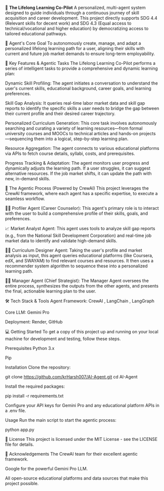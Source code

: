 🧠 **The Lifelong Learning Co-Pilot**
A personalized, multi-agent system designed to guide individuals through a continuous journey of skill acquisition and career development. This project directly supports SDG 4.4 (Relevant skills for decent work) and SDG 4.3 (Equal access to technical/vocational and higher education) by democratizing access to tailored educational pathways.

🎯 Agent's Core Goal
To autonomously create, manage, and adapt a personalized lifelong learning path for a user, aligning their skills with current and future job market demands to ensure long-term employability.

🚀 Key Features & Agentic Tasks
The Lifelong Learning Co-Pilot performs a series of intelligent tasks to provide a comprehensive and dynamic learning plan:

Dynamic Skill Profiling: The agent initiates a conversation to understand the user's current skills, educational background, career goals, and learning preferences.

Skill Gap Analysis: It queries real-time labor market data and skill gap reports to identify the specific skills a user needs to bridge the gap between their current profile and their desired career trajectory.

Personalized Curriculum Generation: This core task involves autonomously searching and curating a variety of learning resources—from formal university courses and MOOCs to technical articles and hands-on projects—sequencing them into a logical, step-by-step learning plan.

Resource Aggregation: The agent connects to various educational platforms via APIs to fetch course details, syllabi, costs, and prerequisites.

Progress Tracking & Adaptation: The agent monitors user progress and dynamically adjusts the learning path. If a user struggles, it can suggest alternative resources. If the job market shifts, it can update the path with new, in-demand skills.

🤖 The Agentic Process (Powered by CrewAI)
This project leverages the CrewAI framework, where each agent has a specific expertise, to execute a seamless workflow.

🧑‍💼 Profiler Agent (Career Counselor): This agent's primary role is to interact with the user to build a comprehensive profile of their skills, goals, and preferences.

📈 Market Analyst Agent: This agent uses tools to analyze skill gap reports (e.g., from the National Skill Development Corporation) and real-time job market data to identify and validate high-demand skills.

👩‍🏫 Curriculum Designer Agent: Taking the user's profile and market analysis as input, this agent queries educational platforms (like Coursera, edX, and SWAYAM) to find relevant courses and resources. It then uses a recommender system algorithm to sequence these into a personalized learning path.

🧑‍💻 Manager Agent (Chief Strategist): The Manager Agent oversees the entire process, synthesizes the outputs from the other agents, and presents the final, actionable learning plan to the user.

🛠️ Tech Stack & Tools
Agent Framework: CrewAI , LangChain , LangGraph

Core LLM: Gemini Pro

Deployment: Render, GitHub

💻 Getting Started
To get a copy of this project up and running on your local machine for development and testing, follow these steps.

Prerequisites
Python 3.x

Pip

Installation
Clone the repository:

git clone https://github.com/krHarsh007/AI-Agent.git
cd AI-Agent

Install the required packages:

pip install -r requirements.txt

Configure your API keys for Gemini Pro and any educational platform APIs in a .env file.

Usage
Run the main script to start the agentic process:

python app.py

📄 License
This project is licensed under the MIT License - see the LICENSE file for details.

🙏 Acknowledgements
The CrewAI team for their excellent agentic framework.

Google for the powerful Gemini Pro LLM.

All open-source educational platforms and data sources that make this project possible.
